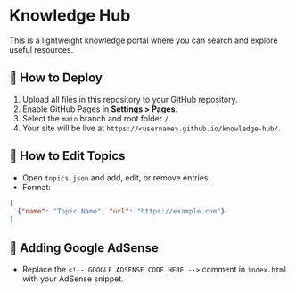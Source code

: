 
# Knowledge Hub

This is a lightweight knowledge portal where you can search and explore useful resources.

## 🚀 How to Deploy

1. Upload all files in this repository to your GitHub repository.
2. Enable GitHub Pages in **Settings > Pages**.
3. Select the `main` branch and root folder `/`.
4. Your site will be live at `https://<username>.github.io/knowledge-hub/`.

## 📖 How to Edit Topics

- Open `topics.json` and add, edit, or remove entries.
- Format:
```json
[
  {"name": "Topic Name", "url": "https://example.com"}
]
```

## 💸 Adding Google AdSense

- Replace the `<!-- GOOGLE ADSENSE CODE HERE -->` comment in `index.html` with your AdSense snippet.
